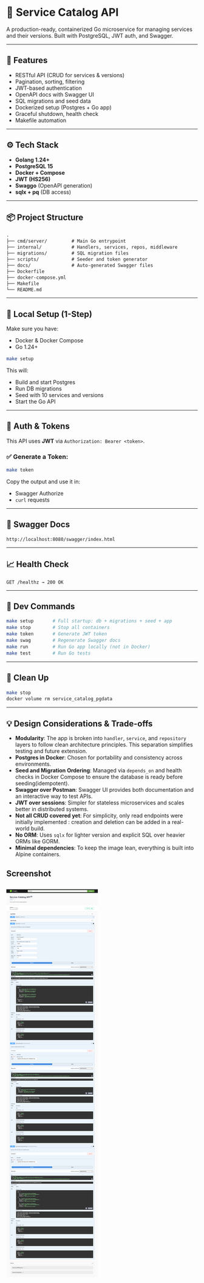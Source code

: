 # 💠 Service Catalog API

A production-ready, containerized Go microservice for managing services and their versions. Built with PostgreSQL, JWT auth, and Swagger.

---

## 🚀 Features

* RESTful API (CRUD for services & versions)
* Pagination, sorting, filtering
* JWT-based authentication
* OpenAPI docs with Swagger UI
* SQL migrations and seed data
* Dockerized setup (Postgres + Go app)
* Graceful shutdown, health check
* Makefile automation

---

## ⚙️ Tech Stack

* **Golang 1.24+**
* **PostgreSQL 15**
* **Docker + Compose**
* **JWT (HS256)**
* **Swaggo** (OpenAPI generation)
* **sqlx + pq** (DB access)

---

## 📦 Project Structure

```
.
├── cmd/server/         # Main Go entrypoint
├── internal/           # Handlers, services, repos, middleware
├── migrations/         # SQL migration files
├── scripts/            # Seeder and token generator
├── docs/               # Auto-generated Swagger files
├── Dockerfile
├── docker-compose.yml
├── Makefile
└── README.md
```

---

## 🥪 Local Setup (1-Step)

Make sure you have:

* Docker & Docker Compose
* Go 1.24+

```bash
make setup
```

This will:

* Build and start Postgres
* Run DB migrations
* Seed with 10 services and versions
* Start the Go API

---

## 🔐 Auth & Tokens

This API uses **JWT** via `Authorization: Bearer <token>`.

### ✅ Generate a Token:

```bash
make token
```

Copy the output and use it in:

* Swagger Authorize
* `curl` requests

---

## 📘 Swagger Docs

```http
http://localhost:8080/swagger/index.html
```

---

## 📈 Health Check

```http
GET /healthz → 200 OK
```

---

## 🧰 Dev Commands

```bash
make setup       # Full startup: db + migrations + seed + app
make stop        # Stop all containers
make token       # Generate JWT token
make swag        # Regenerate Swagger docs
make run         # Run Go app locally (not in Docker)
make test        # Run Go tests
```

---

## 🧼 Clean Up

```bash
make stop
docker volume rm service_catalog_pgdata
```

---

## 💡 Design Considerations & Trade-offs

* **Modularity**: The app is broken into `handler`, `service`, and `repository` layers to follow clean architecture principles. This separation simplifies testing and future extension.
* **Postgres in Docker**: Chosen for portability and consistency across environments.
* **Seed and Migration Ordering**: Managed via `depends_on` and health checks in Docker Compose to ensure the database is ready before seeding(idempotent).
* **Swagger over Postman**: Swagger UI provides both documentation and an interactive way to test APIs.
* **JWT over sessions**: Simpler for stateless microservices and scales better in distributed systems.
* **Not all CRUD covered yet**: For simplicity, only read endpoints were initially implemented : creation and deletion can be added in a real-world build.
* **No ORM**: Uses `sqlx` for lighter version and explicit SQL over heavier ORMs like GORM.
* **Minimal dependencies**: To keep the image lean, everything is built into Alpine containers.

## Screenshot

![Swagger TEST Screenshot](image.png)
---
